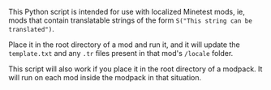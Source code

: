 This Python script is intended for use with localized Minetest mods, ie, mods that contain translatable strings of the form ``S("This string can be translated")``.

Place it in the root directory of a mod and run it, and it will update the ``template.txt`` and any ``.tr`` files present in that mod's ``/locale`` folder.

This script will also work if you place it in the root directory of a modpack. It will run on each mod inside the modpack in that situation.